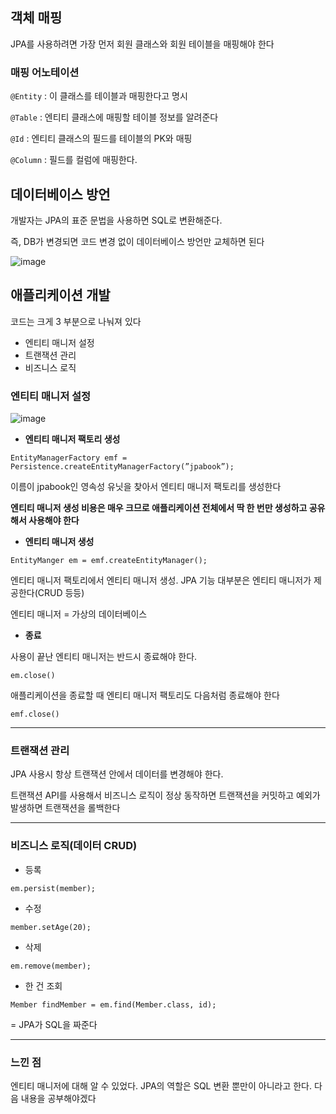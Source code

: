 ## 객체 매핑
JPA를 사용하려면 가장 먼저 회원 클래스와 회원 테이블을 매핑해야 한다

### 매핑 어노테이션

`@Entity` : 이 클래스를 테이블과 매핑한다고 명시

`@Table` : 엔티티 클래스에 매핑할 테이블 정보를 알려준다

`@Id` : 엔티티 클래스의 필드를 테이블의 PK와 매핑

`@Column` : 필드를 컬럼에 매핑한다.

## 데이터베이스 방언

개발자는 JPA의 표준 문법을 사용하면 SQL로 변환해준다.

즉, DB가 변경되면 코드 변경 없이 데이터베이스 방언만 교체하면 된다

![image](https://user-images.githubusercontent.com/102791105/202691833-dd2f5094-a5f3-43a6-a538-5ec326a8ce84.png)

## 애플리케이션 개발

코드는 크게 3 부분으로 나눠져 있다

- 엔티티 매니저 설정
- 트랜잭션 관리
- 비즈니스 로직

### 엔티티 매니저 설정

![image](https://user-images.githubusercontent.com/102791105/202692604-f42787ca-333a-4301-b362-905d40fa2c61.png)

- **엔티티 매니저 팩토리 생성**

`EntityManagerFactory emf = Persistence.createEntityManagerFactory(”jpabook”);`

이름이 jpabook인 영속성 유닛을 찾아서 엔티티 매니저 팩토리를 생성한다

**엔티티 매니저 생성 비용은 매우 크므로 애플리케이션 전체에서 딱 한 번만 생성하고 공유해서 사용해야 한다**

- **엔티티 매니저 생성**

`EntityManger em = emf.createEntityManager();`

엔티티 매니저 팩토리에서 엔티티 매니저 생성. JPA 기능 대부분은 엔티티 매니저가 제공한다(CRUD 등등)

엔티티 매니저 = 가상의 데이터베이스

- **종료**

사용이 끝난 엔티티 매니저는 반드시 종료해야 한다.

`em.close()`  

애플리케이션을 종료할 때 엔티티 매니저 팩토리도 다음처럼 종료해야 한다

`emf.close()`

---

### 트랜잭션 관리

JPA 사용시 항상 트랜잭션 안에서 데이터를 변경해야 한다.

트랜잭션 API를 사용해서 비즈니스 로직이 정상 동작하면 트랜잭션을 커밋하고 예외가 발생하면 트랜잭션을 롤백한다

---

### 비즈니스 로직(데이터 CRUD)

- 등록

`em.persist(member);`

- 수정

`member.setAge(20);`

- 삭제

`em.remove(member);`

- 한 건 조회

`Member findMember = em.find(Member.class, id);`

= JPA가 SQL을 짜준다

---

### 느낀 점

엔티티 매니저에 대해 알 수 있었다. JPA의 역할은 SQL 변환 뿐만이 아니라고 한다. 다음 내용을 공부해야겠다
